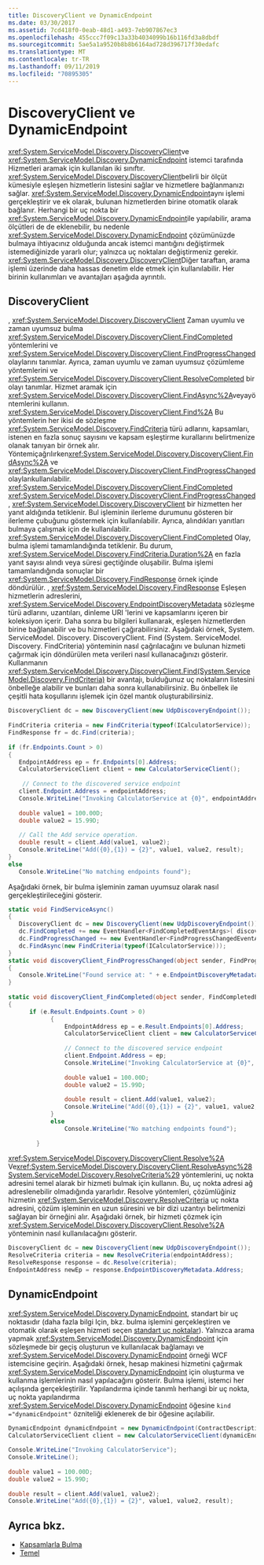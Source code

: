 ```yaml
---
title: DiscoveryClient ve DynamicEndpoint
ms.date: 03/30/2017
ms.assetid: 7cd418f0-0eab-48d1-a493-7eb907867ec3
ms.openlocfilehash: 455ccc7f09c13a33b4034099b16b116fd3a8dbdf
ms.sourcegitcommit: 5ae5a1a9520b8b8b6164ad728d396717f30edafc
ms.translationtype: MT
ms.contentlocale: tr-TR
ms.lasthandoff: 09/11/2019
ms.locfileid: "70895305"
---
```

# <a name="discoveryclient-and-dynamicendpoint"></a>DiscoveryClient ve DynamicEndpoint
<xref:System.ServiceModel.Discovery.DiscoveryClient>ve <xref:System.ServiceModel.Discovery.DynamicEndpoint> istemci tarafında Hizmetleri aramak için kullanılan iki sınıftır. <xref:System.ServiceModel.Discovery.DiscoveryClient>belirli bir ölçüt kümesiyle eşleşen hizmetlerin listesini sağlar ve hizmetlere bağlanmanızı sağlar. <xref:System.ServiceModel.Discovery.DynamicEndpoint>aynı işlemi gerçekleştirir ve ek olarak, bulunan hizmetlerden birine otomatik olarak bağlanır. Herhangi bir uç nokta bir <xref:System.ServiceModel.Discovery.DynamicEndpoint>ile yapılabilir, arama ölçütleri de de eklenebilir, bu nedenle <xref:System.ServiceModel.Discovery.DynamicEndpoint> çözümünüzde bulmaya ihtiyacınız olduğunda ancak istemci mantığını değiştirmek istemediğinizde yararlı olur; yalnızca uç noktaları değiştirmeniz gerekir. <xref:System.ServiceModel.Discovery.DiscoveryClient>Diğer taraftan, arama işlemi üzerinde daha hassas denetim elde etmek için kullanılabilir. Her birinin kullanımları ve avantajları aşağıda ayrıntılı.  
  
## <a name="discoveryclient"></a>DiscoveryClient  
 , <xref:System.ServiceModel.Discovery.DiscoveryClient> Zaman uyumlu ve zaman uyumsuz bulma <xref:System.ServiceModel.Discovery.DiscoveryClient.FindCompleted> yöntemlerini ve <xref:System.ServiceModel.Discovery.DiscoveryClient.FindProgressChanged> olaylarını tanımlar.  Ayrıca, zaman uyumlu ve zaman uyumsuz çözümleme yöntemlerini ve <xref:System.ServiceModel.Discovery.DiscoveryClient.ResolveCompleted> bir olayı tanımlar. Hizmet aramak için <xref:System.ServiceModel.Discovery.DiscoveryClient.FindAsync%2A>veyayöntemlerini kullanın. <xref:System.ServiceModel.Discovery.DiscoveryClient.Find%2A> Bu yöntemlerin her ikisi de sözleşme <xref:System.ServiceModel.Discovery.FindCriteria> türü adlarını, kapsamları, istenen en fazla sonuç sayısını ve kapsam eşleştirme kurallarını belirtmenize olanak tanıyan bir örnek alır. Yöntemiçağrılırken<xref:System.ServiceModel.Discovery.DiscoveryClient.FindAsync%2A> ve <xref:System.ServiceModel.Discovery.DiscoveryClient.FindProgressChanged>olaylarıkullanılabilir. <xref:System.ServiceModel.Discovery.DiscoveryClient.FindCompleted> <xref:System.ServiceModel.Discovery.DiscoveryClient.FindProgressChanged>, <xref:System.ServiceModel.Discovery.DiscoveryClient> bir hizmetten her yanıt aldığında tetiklenir. Bul işleminin ilerleme durumunu gösteren bir ilerleme çubuğunu göstermek için kullanılabilir. Ayrıca, alındıkları yanıtları bulmaya çalışmak için de kullanılabilir. <xref:System.ServiceModel.Discovery.DiscoveryClient.FindCompleted> Olay, bulma işlemi tamamlandığında tetiklenir. Bu durum, <xref:System.ServiceModel.Discovery.FindCriteria.Duration%2A> en fazla yanıt sayısı alındı veya süresi geçtiğinde oluşabilir. Bulma işlemi tamamlandığında sonuçlar bir <xref:System.ServiceModel.Discovery.FindResponse> örnek içinde döndürülür. , <xref:System.ServiceModel.Discovery.FindResponse> Eşleşen hizmetlerin adreslerini, <xref:System.ServiceModel.Discovery.EndpointDiscoveryMetadata> sözleşme türü adlarını, uzantıları, dinleme URI 'lerini ve kapsamlarını içeren bir koleksiyon içerir. Daha sonra bu bilgileri kullanarak, eşleşen hizmetlerden birine bağlanabilir ve bu hizmetleri çağırabilirsiniz. Aşağıdaki örnek, System. ServiceModel. Discovery. DiscoveryClient. Find (System. ServiceModel. Discovery. FindCriteria) yönteminin nasıl çağrılacağını ve bulunan hizmeti çağırmak için döndürülen meta verileri nasıl kullanacağınızı gösterir. Kullanmanın <xref:System.ServiceModel.Discovery.DiscoveryClient.Find(System.ServiceModel.Discovery.FindCriteria)> bir avantajı, bulduğunuz uç noktaların listesini önbelleğe alabilir ve bunları daha sonra kullanabilirsiniz. Bu önbellek ile çeşitli hata koşullarını işlemek için özel mantık oluşturabilirsiniz.  
  
```csharp
DiscoveryClient dc = new DiscoveryClient(new UdpDiscoveryEndpoint());  
  
FindCriteria criteria = new FindCriteria(typeof(ICalculatorService));  
FindResponse fr = dc.Find(criteria);  
  
if (fr.Endpoints.Count > 0)  
{  
   EndpointAddress ep = fr.Endpoints[0].Address;  
   CalculatorServiceClient client = new CalculatorServiceClient();  
  
    // Connect to the discovered service endpoint  
   client.Endpoint.Address = endpointAddress;  
   Console.WriteLine("Invoking CalculatorService at {0}", endpointAddress);  
  
   double value1 = 100.00D;  
   double value2 = 15.99D;  
  
   // Call the Add service operation.  
   double result = client.Add(value1, value2);  
   Console.WriteLine("Add({0},{1}) = {2}", value1, value2, result);  
}  
else  
   Console.WriteLine("No matching endpoints found");  
```  
  
 Aşağıdaki örnek, bir bulma işleminin zaman uyumsuz olarak nasıl gerçekleştirileceğini gösterir.  
  
```csharp
static void FindServiceAsync()  
{  
   DiscoveryClient dc = new DiscoveryClient(new UdpDiscoveryEndpoint());   
   dc.FindCompleted += new EventHandler<FindCompletedEventArgs>( discoveryClient_FindCompleted);  
   dc.FindProgressChanged += new EventHandler<FindProgressChangedEventArgs>(discoveryClient_FindProgressChanged);  
   dc.FindAsync(new FindCriteria(typeof(ICalculatorService)));   
}   
static void discoveryClient_FindProgressChanged(object sender, FindProgressChangedEventArgs e)  
{  
   Console.WriteLine("Found service at: " + e.EndpointDiscoveryMetadata.Address  
}   
  
static void discoveryClient_FindCompleted(object sender, FindCompletedEventArgs e)  
{    
      if (e.Result.Endpoints.Count > 0)  
            {  
                EndpointAddress ep = e.Result.Endpoints[0].Address;  
                CalculatorServiceClient client = new CalculatorServiceClient();  
  
                // Connect to the discovered service endpoint  
                client.Endpoint.Address = ep;  
                Console.WriteLine("Invoking CalculatorService at {0}", ep);  
  
                double value1 = 100.00D;  
                double value2 = 15.99D;  
  
                double result = client.Add(value1, value2);  
                Console.WriteLine("Add({0},{1}) = {2}", value1, value2, result);  
            }  
            else  
                Console.WriteLine("No matching endpoints found");  
  
        }  
```
  
 <xref:System.ServiceModel.Discovery.DiscoveryClient.Resolve%2A> Ve<xref:System.ServiceModel.Discovery.DiscoveryClient.ResolveAsync%28System.ServiceModel.Discovery.ResolveCriteria%29> yöntemlerini, uç nokta adresini temel alarak bir hizmeti bulmak için kullanın. Bu, uç nokta adresi ağ adreslenebilir olmadığında yararlıdır. Resolve yöntemleri, çözümlüğiniz hizmetin <xref:System.ServiceModel.Discovery.ResolveCriteria> uç nokta adresini, çözüm işleminin en uzun süresini ve bir dizi uzantıyı belirtmenizi sağlayan bir örneğini alır. Aşağıdaki örnek, bir hizmeti çözmek için <xref:System.ServiceModel.Discovery.DiscoveryClient.Resolve%2A> yönteminin nasıl kullanılacağını gösterir.  
  
```csharp  
DiscoveryClient dc = new DiscoveryClient(new UdpDiscoveryEndpoint());  
ResolveCriteria criteria = new ResolveCriteria(endpointAddress);  
ResolveResponse response = dc.Resolve(criteria);  
EndpointAddress newEp = response.EndpointDiscoveryMetadata.Address;  
```  
  
## <a name="dynamicendpoint"></a>DynamicEndpoint  
 <xref:System.ServiceModel.Discovery.DynamicEndpoint>, standart bir uç noktasıdır (daha fazla bilgi Için, bkz. bulma işlemini gerçekleştiren ve otomatik olarak eşleşen hizmeti seçen [standart uç noktalar](../../../../docs/framework/wcf/feature-details/standard-endpoints.md)). Yalnızca arama yapmak <xref:System.ServiceModel.Discovery.DynamicEndpoint> için sözleşmede bir geçiş oluşturun ve kullanılacak bağlamayı ve <xref:System.ServiceModel.Discovery.DynamicEndpoint> örneği WCF istemcisine geçirin. Aşağıdaki örnek, hesap makinesi hizmetini çağırmak <xref:System.ServiceModel.Discovery.DynamicEndpoint> için oluşturma ve kullanma işlemlerinin nasıl yapılacağını gösterir. Bulma işlemi, istemci her açılışında gerçekleştirilir. Yapılandırma içinde tanımlı herhangi bir uç nokta, uç nokta yapılandırma <xref:System.ServiceModel.Discovery.DynamicEndpoint> öğesine `kind ="dynamicEndpoint"` özniteliği eklenerek de bir öğesine açılabilir.  
  
```csharp  
DynamicEndpoint dynamicEndpoint = new DynamicEndpoint(ContractDescription.GetContract(typeof(ICalculatorService)), new WSHttpBinding());  
CalculatorServiceClient client = new CalculatorServiceClient(dynamicEndpoint);  
  
Console.WriteLine("Invoking CalculatorService");  
Console.WriteLine();  
  
double value1 = 100.00D;  
double value2 = 15.99D;  
  
double result = client.Add(value1, value2);  
Console.WriteLine("Add({0},{1}) = {2}", value1, value2, result);  
```  
  
## <a name="see-also"></a>Ayrıca bkz.

- [Kapsamlarla Bulma](../../../../docs/framework/wcf/samples/discovery-with-scopes-sample.md)
- [Temel](../../../../docs/framework/wcf/samples/basic-sample.md)
